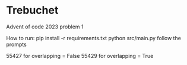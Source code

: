 # Trebuchet
Advent of code 2023 problem 1

How to run:
pip install -r requirements.txt
python src/main.py
follow the prompts

55427 for overlapping = False
55429 for overlapping = True
